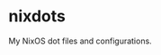 # nixdots
My NixOS dot files and configurations.

<!--
  TODO: add credit to vimjoyer and others for inpiration and code.
  TODO: make README pretty.
  TODO: make README's for each hosts (also pretty).
-->